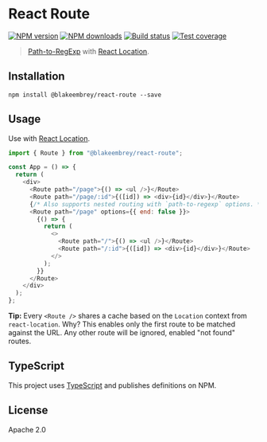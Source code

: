 # React Route

[![NPM version][npm-image]][npm-url]
[![NPM downloads][downloads-image]][downloads-url]
[![Build status][travis-image]][travis-url]
[![Test coverage][coveralls-image]][coveralls-url]

> [Path-to-RegExp](https://github.com/pillarjs/path-to-regexp) with [React Location](https://github.com/blakeembrey/react-location).

## Installation

```
npm install @blakeembrey/react-route --save
```

## Usage

Use with [React Location](https://github.com/blakeembrey/react-location).

```js
import { Route } from "@blakeembrey/react-route";

const App = () => {
  return (
    <div>
      <Route path="/page">{() => <ul />}</Route>
      <Route path="/page/:id">{([id]) => <div>{id}</div>}</Route>
      {/* Also supports nested routing with `path-to-regexp` options. */}
      <Route path="/page" options={{ end: false }}>
        {() => {
          return (
            <>
              <Route path="/">{() => <ul />}</Route>
              <Route path="/:id">{([id]) => <div>{id}</div>}</Route>
            </>
          );
        }}
      </Route>
    </div>
  );
};
```

**Tip:** Every `<Route />` shares a cache based on the `Location` context from `react-location`. Why? This enables only the first route to be matched against the URL. Any other route will be ignored, enabled "not found" routes.

## TypeScript

This project uses [TypeScript](https://github.com/Microsoft/TypeScript) and publishes definitions on NPM.

## License

Apache 2.0

[npm-image]: https://img.shields.io/npm/v/@blakeembrey/react-route.svg?style=flat
[npm-url]: https://npmjs.org/package/@blakeembrey/react-route
[downloads-image]: https://img.shields.io/npm/dm/@blakeembrey/react-route.svg?style=flat
[downloads-url]: https://npmjs.org/package/@blakeembrey/react-route
[travis-image]: https://img.shields.io/travis/blakeembrey/react-route.svg?style=flat
[travis-url]: https://travis-ci.org/blakeembrey/react-route
[coveralls-image]: https://img.shields.io/coveralls/blakeembrey/react-route.svg?style=flat
[coveralls-url]: https://coveralls.io/r/blakeembrey/react-route?branch=master

